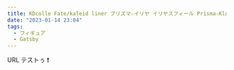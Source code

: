```yaml
---
title: KDcolle Fate/kaleid liner プリズマ☆イリヤ イリヤスフィール Prisma☆Klangfest Ver. 1/7 完成品フィギュア（再販）[KADOKAWA]《発売済・在庫品》
date: "2023-01-14 23:04"
tags:
  - フィギュア
  - Gatsby
---
```


URL テストぅ ❗
